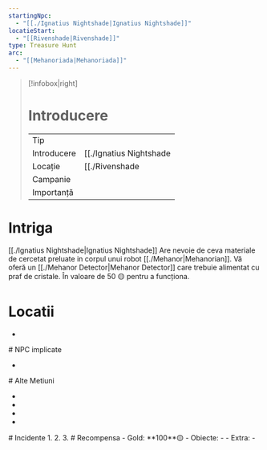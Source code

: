 ```yaml
---
startingNpc:
  - "[[./Ignatius Nightshade|Ignatius Nightshade]]"
locatieStart:
  - "[[Rivenshade|Rivenshade]]"
type: Treasure Hunt
arc:
  - "[[Mehanoriada|Mehanoriada]]"
---
```



>[!infobox|right]
> # Introducere 
> | | | 
> |-|-|
> | Tip ||
> | Introducere | [[./Ignatius Nightshade|Ignatius Nightshade]] |
> | Locație | [[./Rivenshade|Rivenshade]] |
> | Campanie | |
> | Importanță |  |
# Intriga 

[[./Ignatius Nightshade|Ignatius Nightshade]] Are nevoie de ceva materiale de cercetat preluate in corpul unui robot  [[./Mehanor|Mehanorian]].
Vă oferă un [[./Mehanor Detector|Mehanor Detector]] care trebuie alimentat cu praf de cristale. În valoare de 50 🟡   pentru a funcționa.



# Locatii
<div><ul class="dataview list-view-ul"><li><span></span></li></ul></div>
<div><ul class="dataview list-view-ul"></ul></div>
# NPC implicate
<div><ul class="dataview list-view-ul"><li><span></span></li></ul></div>
<div><ul class="dataview list-view-ul"></ul></div>
# Alte Metiuni
<div><ul class="dataview list-view-ul"><li><span></span></li><li><span></span></li><li><span></span></li><li><span></span></li></ul></div>
# Incidente
1. 
2. 
3. 
# Recompensa
- Gold:  **100**🟡 
- Obiecte: 
	- 
- Extra:
	- 